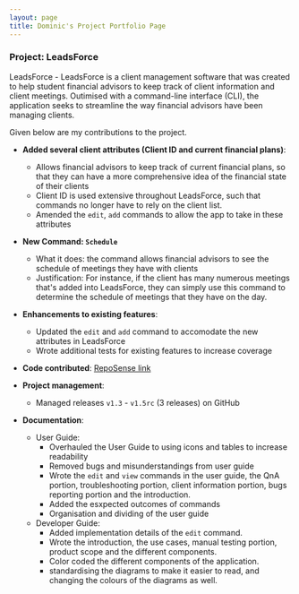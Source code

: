 ```yaml
---
layout: page
title: Dominic's Project Portfolio Page
---
```


### Project: LeadsForce

LeadsForce - LeadsForce is a client management software that was created to help student financial advisors to keep track of client information and client meetings. Outimised with a command-line interface (CLI), the application seeks to streamline the way financial advisors have been managing clients.

Given below are my contributions to the project.

* **Added several client attributes (Client ID and current financial plans)**:
  * Allows financial advisors to keep track of current financial plans, so that they can have a more comprehensive idea of the financial state of their clients
  * Client ID is used extensive throughout LeadsForce, such that commands no longer have to rely on the client list. 
  * Amended the `edit`, `add` commands to allow the app to take in these attributes

* **New Command: `Schedule`**
  * What it does: the command allows financial advisors to see the schedule of meetings they have with clients
  * Justification: For instance, if the client has many numerous meetings that's added into LeadsForce, they can simply use this command to determine the schedule of meetings that they have on the day.

* **Enhancements to existing features**:
  * Updated the `edit` and `add` command to accomodate the new attributes in LeadsForce
  * Wrote additional tests for existing features to increase coverage

* **Code contributed**: [RepoSense link](https://nus-cs2103-ay2122s1.github.io/tp-dashboard/?search=t17&sort=groupTitle&sortWithin=title&timeframe=commit&mergegroup=&groupSelect=groupByRepos&breakdown=true&checkedFileTypes=docs~functional-code~test-code~other&since=2021-09-17&tabOpen=true&tabType=authorship&tabAuthor=Domszy&tabRepo=AY2122S1-CS2103T-T17-3%2Ftp%5Bmaster%5D&authorshipIsMergeGroup=false&authorshipFileTypes=docs~functional-code~test-code~other&authorshipIsBinaryFileTypeChecked=false)

* **Project management**:
  * Managed releases `v1.3` - `v1.5rc` (3 releases) on GitHub


* **Documentation**:
  * User Guide:
    * Overhauled the User Guide to using icons and tables to increase readability
    * Removed bugs and misunderstandings from user guide 
    * Wrote the `edit` and `view` commands in the user guide, the QnA portion, troubleshooting portion, client information portion, bugs reporting portion and the introduction.
    * Added the esxpected outcomes of commands
    * Organisation and dividing of the user guide
  * Developer Guide:
    * Added implementation details of the `edit` command.
    * Wrote the introduction, the use cases, manual testing portion, product scope and the different components. 
    * Color coded the different components of the application.
    * standardising the diagrams to make it easier to read, and changing the colours of the diagrams as well.

